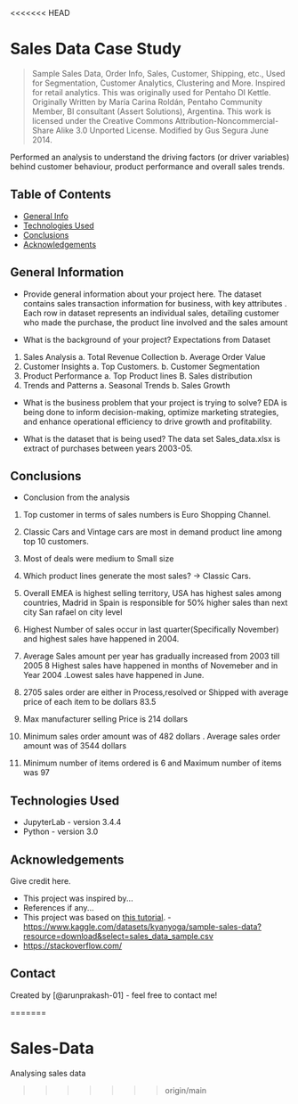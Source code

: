 <<<<<<< HEAD
# Sales Data Case Study
> Sample Sales Data, Order Info, Sales, Customer, Shipping, etc., Used for Segmentation, Customer Analytics, Clustering and More. Inspired for retail analytics. This was originally used for Pentaho DI Kettle.
Originally Written by María Carina Roldán, Pentaho Community Member, BI consultant (Assert Solutions), Argentina. This work is licensed under the Creative Commons Attribution-Noncommercial-Share Alike 3.0 Unported License. Modified by Gus Segura June 2014.
 
Performed an analysis to understand the driving factors (or driver variables)
behind customer behaviour, product performance and overall sales trends.

## Table of Contents
* [General Info](#general-information)
* [Technologies Used](#technologies-used)
* [Conclusions](#conclusions)
* [Acknowledgements](#acknowledgements)

<!-- You can include any other section that is pertinent to your problem -->

## General Information
- Provide general information about your project here.
The dataset contains sales transaction information for business, with key attributes . Each row in dataset represents an individual sales, detailing customer who made the purchase, the product line involved and the sales amount

- What is the background of your project?
Expectations from Dataset
1. Sales Analysis
	a. Total Revenue Collection
        b. Average Order Value
2. Customer Insights
        a. Top Customers.
        b. Customer Segmentation
3. Product Performance
        a. Top Product lines
        B. Sales distribution
4. Trends and Patterns
        a. Seasonal Trends
        b. Sales Growth

- What is the business problem that your project is trying to solve?
EDA is being done to inform decision-making, optimize marketing strategies, and enhance operational efficiency to drive growth and profitability.


- What is the dataset that is being used?
The data set  Sales_data.xlsx is extract of purchases between years 2003-05.

<!-- You don't have to answer all the questions - just the ones relevant to your project. -->

## Conclusions

- Conclusion from the analysis

1. Top customer in terms of sales numbers is Euro Shopping Channel.
2. Classic Cars and Vintage cars are most in demand product line among top 10 customers.
3. Most of deals were medium to Small size
4. Which product lines generate the most sales? -> Classic Cars. 
5. Overall EMEA is highest selling territory, USA has highest sales among countries, Madrid in Spain is responsible for 50% higher sales than next city San rafael on city level
6. Highest Number of sales occur in last quarter(Specifically November) and highest sales have happened in 2004. 
7. Average Sales amount per year has gradually increased from 2003 till 2005
8 Highest sales have happened in months of Novemeber and in Year 2004 .Lowest sales have happened in June.
9. 2705 sales order are either in Process,resolved or Shipped with average price of each item to be dollars 83.5

10. Max manufacturer selling Price is 214 dollars

11. Minimum sales order amount was of 482 dollars . Average sales order amount was of 3544 dollars

12. Minimum number of items ordered is 6 and Maximum number of items was 97


<!-- You don't have to answer all the questions - just the ones relevant to your project. -->


## Technologies Used
- JupyterLab - version 3.4.4
- Python - version 3.0

<!-- As the libraries versions keep on changing, it is recommended to mention the version of library used in this project -->

## Acknowledgements
Give credit here.
- This project was inspired by...
- References if any...
- This project was based on [this tutorial](https://www.example.com).
-https://www.kaggle.com/datasets/kyanyoga/sample-sales-data?resource=download&select=sales_data_sample.csv
- https://stackoverflow.com/


## Contact
Created by [@arunprakash-01] - feel free to contact me!


<!-- Optional -->
<!-- ## License -->
<!-- This project is open source and available under the [... License](). -->

<!-- You don't have to include all sections - just the one's relevant to your project -->
=======
# Sales-Data
Analysing sales data
>>>>>>> origin/main
